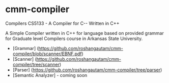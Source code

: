 # cmm-compiler
Compilers CS5133 - A Compiler for C-- Written in C++

A Simple Compiler written in C++ for language based on provided grammar for Graduate level Compilers course in Arkansas State University.

- [Grammar] (https://github.com/roshangautam/cmm-compiler/blob/scanner/EBNF.pdf)
- [Scanner] (https://github.com/roshangautam/cmm-compiler/tree/scanner)
- [Parser]  (https://github.com/roshangautam/cmm-compiler/tree/parser)
- [Semantic Analyzer] - coming soon
